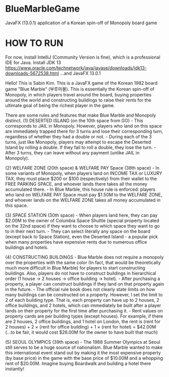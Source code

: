# BlueMarbleGame
JavaFX (13.0.1) application of a Korean spin-off of Monopoly board game

# HOW TO RUN
For now, install IntelliJ (Community Version is fine), which is a professional IDE for Java.
Install JDK 13 https://www.oracle.com/technetwork/java/javase/downloads/jdk13-downloads-5672538.html
...and JavaFX 13.0.1 

Hello! This is Sabin Kim. 
This is a JavaFX game of the Korean 1982 board game "Blue Marble" (부루마불).
This is essentially the Korean spin-off of Monopoly, in which players travel around the board, buying properties around the world
    and constructing buildings to raise their rents for the ultimate goal of being the richest player in the game.
    
There are some rules and features that make Blue Marble and Monopoly distinct.
(1) DESERTED ISLAND (on the 10th space from GO)
    - This corresponds to JAIL in Monopoly. However, players who land on this space are immediately trapped there for 3 turns and
    lose their corresponding turn, regardless of whether they had a double or not.
    - During each of the 3 turns, just like Monopoly, players may attempt to escape the Deserted Island by rolling a double.
    If they fail to roll a double, they lose the turn.
    - After 3 turns, they can leave without any payment (unlike JAIL in Monopoly).
    
(2) WELFARE ZONE (20th space) & WELFARE PAY Space (38th space)
    - In some variants of Monopoly, when players land on INCOME TAX or LUXURY TAX, they must place $200 or $100 (respectively) from 
    their wallet to the FREE PARKING SPACE, and whoever lands there takes all the money accumulated there.
    - In Blue Marble, this house rule is enforced: players who land on WELFARE PAY Space must pay $1.50M to the WELFARE ZONE, and
    whoever lands on the WELFARE ZONE takes all money accumulated in this space.
    
(3) SPACE STATION (30th space)
    - When players land here, they can pay $2.00M to the owner of Columbia Space Shuttle (special property located on the 32nd space)
    if they want to choose to which space they want to go to in their next turn.
    - They can select literally any space on the board (except back to Space Station), even the Deserted Island - a popular pick
    when many properties have expensive rents due to numerous office buildings and hotels.
    
(4) CONSTRUCTING BUILDINGS
    - Blue Marble does not require a monopoly over the properties with the same color (In fact, that would be theoretically much 
    more difficult in Blue Marble) for players to start constructing buildings. Also, players do not have to construct buildings
    in hierarchical order (1 house -> 2 houses -> office building -> hotel).
    - After purchasing a property, a player can construct buildings if they land on that property again in the future.
    - The official rule book does not clearly state limits on how many buildings can be constructed on a property. However, I set
    the limit to 2 of each building type. That is, each property can have up to 2 houses, 2 office buildings, and 2 hotels, which
    can immediately be built after a player lands on their property for the first time after purchasing it.
    - Rent values on property cards are per building types (except houses). For example, if there are 2 houses, 2 office buildings, and
    1 hotel on London, the rent is
                    (rent for 2 houses) + 2 × (rent for office building) + 1 × (rent for hotel) = $42.00M
                    (...to be fair, it would cost $26.00M for the owner to have built that much)
                    
(5) SEOUL OLYMPICS (39th space)
    - The 1988 Summer Olympics at Seoul still serves to be a huge source of nationalism. Blue Marble wanted to make this international
    event stand out by making it the most expensive property (by base price) in the game with the base price of $10.00M and a whopping
    rent of $20.00M. Imagine buying Boardwalk and building a hotel there instantly!
